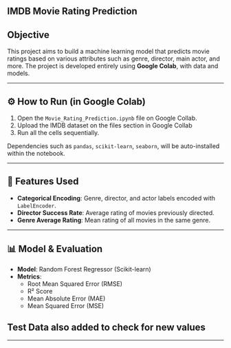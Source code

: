 ## IMDB Movie Rating Prediction

## Objective
This project aims to build a machine learning model that predicts movie ratings based on various attributes such as genre, director, main actor, and more. The project is developed entirely using **Google Colab**, with data and models.

---

## ⚙️ How to Run (in Google Colab)

1. Open the `Movie_Rating_Prediction.ipynb` file on Google Collab.
2. Upload the IMDB dataset on the files section in Google Collab
3. Run all the cells sequentially.

Dependencies such as `pandas`, `scikit-learn`, `seaborn`, will be auto-installed within the notebook.

---

## 🧠 Features Used

- **Categorical Encoding**: Genre, director, and actor labels encoded with `LabelEncoder`.
- **Director Success Rate**: Average rating of movies previously directed.
- **Genre Average Rating**: Mean rating of all movies in the same genre.

---

## 📊 Model & Evaluation

- **Model**: Random Forest Regressor (Scikit-learn)
- **Metrics**:
  - Root Mean Squared Error (RMSE)
  - R² Score
  - Mean Absolute Error (MAE)
  - Mean Squared Error (MSE)

## Test Data also added to check for new values

---

